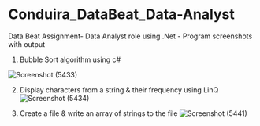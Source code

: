 # Conduira_DataBeat_Data-Analyst
Data Beat Assignment- Data Analyst role using .Net - Program screenshots with output

1. Bubble Sort algorithm using c#

 ![Screenshot (5433)](https://user-images.githubusercontent.com/59203913/150100911-ac45d4d3-8762-491d-95b3-1e7061745e95.png)
 
2. Display characters from a string & their frequency using LinQ
 ![Screenshot (5434)](https://user-images.githubusercontent.com/59203913/150397620-4a89cb8f-940d-450b-81d2-51a38988d86b.png)
 
3. Create a file & write an array of strings to the file
![Screenshot (5441)](https://user-images.githubusercontent.com/59203913/150651771-387aec4e-078a-4d8e-89e2-b8db7360ed1f.png)
